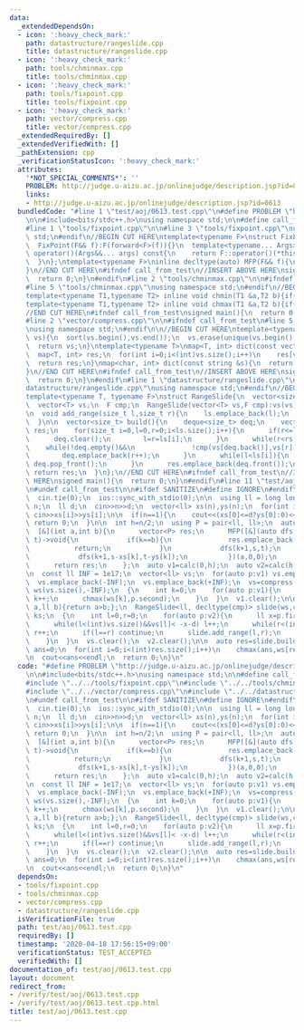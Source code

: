 ```yaml
---
data:
  _extendedDependsOn:
  - icon: ':heavy_check_mark:'
    path: datastructure/rangeslide.cpp
    title: datastructure/rangeslide.cpp
  - icon: ':heavy_check_mark:'
    path: tools/chminmax.cpp
    title: tools/chminmax.cpp
  - icon: ':heavy_check_mark:'
    path: tools/fixpoint.cpp
    title: tools/fixpoint.cpp
  - icon: ':heavy_check_mark:'
    path: vector/compress.cpp
    title: vector/compress.cpp
  _extendedRequiredBy: []
  _extendedVerifiedWith: []
  _pathExtension: cpp
  _verificationStatusIcon: ':heavy_check_mark:'
  attributes:
    '*NOT_SPECIAL_COMMENTS*': ''
    PROBLEM: http://judge.u-aizu.ac.jp/onlinejudge/description.jsp?id=0613
    links:
    - http://judge.u-aizu.ac.jp/onlinejudge/description.jsp?id=0613
  bundledCode: "#line 1 \"test/aoj/0613.test.cpp\"\n#define PROBLEM \"http://judge.u-aizu.ac.jp/onlinejudge/description.jsp?id=0613\"\
    \n\n#include<bits/stdc++.h>\nusing namespace std;\n\n#define call_from_test\n\
    #line 1 \"tools/fixpoint.cpp\"\n\n#line 3 \"tools/fixpoint.cpp\"\nusing namespace\
    \ std;\n#endif\n//BEGIN CUT HERE\ntemplate<typename F>\nstruct FixPoint : F{\n\
    \  FixPoint(F&& f):F(forward<F>(f)){}\n  template<typename... Args>\n  decltype(auto)\
    \ operator()(Args&&... args) const{\n    return F::operator()(*this,forward<Args>(args)...);\n\
    \  }\n};\ntemplate<typename F>\ninline decltype(auto) MFP(F&& f){\n  return FixPoint<F>{forward<F>(f)};\n\
    }\n//END CUT HERE\n#ifndef call_from_test\n//INSERT ABOVE HERE\nsigned main(){\n\
    \  return 0;\n}\n#endif\n#line 2 \"tools/chminmax.cpp\"\n\n#ifndef call_from_test\n\
    #line 5 \"tools/chminmax.cpp\"\nusing namespace std;\n#endif\n//BEGIN CUT HERE\n\
    template<typename T1,typename T2> inline void chmin(T1 &a,T2 b){if(a>b) a=b;}\n\
    template<typename T1,typename T2> inline void chmax(T1 &a,T2 b){if(a<b) a=b;}\n\
    //END CUT HERE\n#ifndef call_from_test\nsigned main(){\n  return 0;\n}\n#endif\n\
    #line 2 \"vector/compress.cpp\"\n\n#ifndef call_from_test\n#line 5 \"vector/compress.cpp\"\
    \nusing namespace std;\n#endif\n\n//BEGIN CUT HERE\ntemplate<typename V>\nV compress(V\
    \ vs){\n  sort(vs.begin(),vs.end());\n  vs.erase(unique(vs.begin(),vs.end()),vs.end());\n\
    \  return vs;\n}\ntemplate<typename T>\nmap<T, int> dict(const vector<T> &vs){\n\
    \  map<T, int> res;\n  for(int i=0;i<(int)vs.size();i++)\n    res[vs[i]]=i;\n\
    \  return res;\n}\nmap<char, int> dict(const string &s){\n  return dict(vector<char>(s.begin(),s.end()));\n\
    }\n//END CUT HERE\n#ifndef call_from_test\n//INSERT ABOVE HERE\nsigned main(){\n\
    \  return 0;\n}\n#endif\n#line 1 \"datastructure/rangeslide.cpp\"\n\n#line 3 \"\
    datastructure/rangeslide.cpp\"\nusing namespace std;\n#endif\n//BEGIN CUT HERE\n\
    template<typename T, typename F>\nstruct RangeSlide{\n  vector<size_t> ls,rs;\n\
    \  vector<T> vs;\n  F cmp;\n  RangeSlide(vector<T> vs,F cmp):vs(vs),cmp(cmp){}\n\
    \n  void add_range(size_t l,size_t r){\n    ls.emplace_back(l);\n    rs.emplace_back(r);\n\
    \  }\n\n  vector<size_t> build(){\n    deque<size_t> deq;\n    vector<size_t>\
    \ res;\n    for(size_t i=0,l=0,r=0;i<ls.size();i++){\n      if(r<=ls[i]){\n  \
    \      deq.clear();\n        l=r=ls[i];\n      }\n      while(r<rs[i]){\n    \
    \    while(!deq.empty()&&\n              !cmp(vs[deq.back()],vs[r])) deq.pop_back();\n\
    \        deq.emplace_back(r++);\n      }\n      while(l<ls[i]){\n        if(deq.front()==l++)\
    \ deq.pop_front();\n      }\n      res.emplace_back(deq.front());\n    }\n   \
    \ return res;\n  }\n};\n//END CUT HERE\n#ifndef call_from_test\n//INSERT ABOVE\
    \ HERE\nsigned main(){\n  return 0;\n}\n#endif\n#line 11 \"test/aoj/0613.test.cpp\"\
    \n#undef call_from_test\n\n#ifdef SANITIZE\n#define IGNORE\n#endif\n\nsigned main(){\n\
    \  cin.tie(0);\n  ios::sync_with_stdio(0);\n\n  using ll = long long;\n\n  int\
    \ n;\n  ll d;\n  cin>>n>>d;\n  vector<ll> xs(n),ys(n);\n  for(int i=0;i<n;i++)\
    \ cin>>xs[i]>>ys[i];\n\n  if(n==1){\n    cout<<(xs[0]<=d?ys[0]:0)<<endl;\n   \
    \ return 0;\n  }\n\n  int h=n/2;\n  using P = pair<ll, ll>;\n  auto calc=\n  \
    \  [&](int a,int b){\n      vector<P> res;\n      MFP([&](auto dfs,int k,ll s,ll\
    \ t)->void{\n            if(k==b){\n              res.emplace_back(s,t);\n   \
    \           return;\n            }\n            dfs(k+1,s,t);\n            dfs(k+1,s+xs[k],t+ys[k]);\n\
    \            dfs(k+1,s-xs[k],t-ys[k]);\n          })(a,0,0);\n      sort(res.begin(),res.end());\n\
    \      return res;\n    };\n  auto v1=calc(0,h);\n  auto v2=calc(h,n);\n  reverse(v2.begin(),v2.end());\n\
    \n  const ll INF = 1e17;\n  vector<ll> vs;\n  for(auto p:v1) vs.emplace_back(p.first);\n\
    \  vs.emplace_back(-INF);\n  vs.emplace_back(+INF);\n  vs=compress(vs);\n\n  vector<ll>\
    \ ws(vs.size(),-INF);\n  {\n    int k=0;\n    for(auto p:v1){\n      while(vs[k]<p.first)\
    \ k++;\n      chmax(ws[k],p.second);\n    }\n  }\n  v1.clear();\n\n  auto cmp=[](ll\
    \ a,ll b){return a>b;};\n  RangeSlide<ll, decltype(cmp)> slide(ws,cmp);\n\n  vector<ll>\
    \ ks;\n  {\n    int l=0,r=0;\n    for(auto p:v2){\n      ll x=p.first,k=p.second;\n\
    \      while(l<(int)vs.size()&&vs[l]< -x-d) l++;\n      while(r<(int)vs.size()&&vs[r]<=-x+d)\
    \ r++;\n      if(l==r) continue;\n      slide.add_range(l,r);\n      ks.emplace_back(k);\n\
    \    }\n  }\n  vs.clear();\n  v2.clear();\n\n  auto res=slide.build();\n\n  ll\
    \ ans=0;\n  for(int i=0;i<(int)res.size();i++)\n    chmax(ans,ws[res[i]]+ks[i]);\n\
    \n  cout<<ans<<endl;\n  return 0;\n}\n"
  code: "#define PROBLEM \"http://judge.u-aizu.ac.jp/onlinejudge/description.jsp?id=0613\"\
    \n\n#include<bits/stdc++.h>\nusing namespace std;\n\n#define call_from_test\n\
    #include \"../../tools/fixpoint.cpp\"\n#include \"../../tools/chminmax.cpp\"\n\
    #include \"../../vector/compress.cpp\"\n#include \"../../datastructure/rangeslide.cpp\"\
    \n#undef call_from_test\n\n#ifdef SANITIZE\n#define IGNORE\n#endif\n\nsigned main(){\n\
    \  cin.tie(0);\n  ios::sync_with_stdio(0);\n\n  using ll = long long;\n\n  int\
    \ n;\n  ll d;\n  cin>>n>>d;\n  vector<ll> xs(n),ys(n);\n  for(int i=0;i<n;i++)\
    \ cin>>xs[i]>>ys[i];\n\n  if(n==1){\n    cout<<(xs[0]<=d?ys[0]:0)<<endl;\n   \
    \ return 0;\n  }\n\n  int h=n/2;\n  using P = pair<ll, ll>;\n  auto calc=\n  \
    \  [&](int a,int b){\n      vector<P> res;\n      MFP([&](auto dfs,int k,ll s,ll\
    \ t)->void{\n            if(k==b){\n              res.emplace_back(s,t);\n   \
    \           return;\n            }\n            dfs(k+1,s,t);\n            dfs(k+1,s+xs[k],t+ys[k]);\n\
    \            dfs(k+1,s-xs[k],t-ys[k]);\n          })(a,0,0);\n      sort(res.begin(),res.end());\n\
    \      return res;\n    };\n  auto v1=calc(0,h);\n  auto v2=calc(h,n);\n  reverse(v2.begin(),v2.end());\n\
    \n  const ll INF = 1e17;\n  vector<ll> vs;\n  for(auto p:v1) vs.emplace_back(p.first);\n\
    \  vs.emplace_back(-INF);\n  vs.emplace_back(+INF);\n  vs=compress(vs);\n\n  vector<ll>\
    \ ws(vs.size(),-INF);\n  {\n    int k=0;\n    for(auto p:v1){\n      while(vs[k]<p.first)\
    \ k++;\n      chmax(ws[k],p.second);\n    }\n  }\n  v1.clear();\n\n  auto cmp=[](ll\
    \ a,ll b){return a>b;};\n  RangeSlide<ll, decltype(cmp)> slide(ws,cmp);\n\n  vector<ll>\
    \ ks;\n  {\n    int l=0,r=0;\n    for(auto p:v2){\n      ll x=p.first,k=p.second;\n\
    \      while(l<(int)vs.size()&&vs[l]< -x-d) l++;\n      while(r<(int)vs.size()&&vs[r]<=-x+d)\
    \ r++;\n      if(l==r) continue;\n      slide.add_range(l,r);\n      ks.emplace_back(k);\n\
    \    }\n  }\n  vs.clear();\n  v2.clear();\n\n  auto res=slide.build();\n\n  ll\
    \ ans=0;\n  for(int i=0;i<(int)res.size();i++)\n    chmax(ans,ws[res[i]]+ks[i]);\n\
    \n  cout<<ans<<endl;\n  return 0;\n}\n"
  dependsOn:
  - tools/fixpoint.cpp
  - tools/chminmax.cpp
  - vector/compress.cpp
  - datastructure/rangeslide.cpp
  isVerificationFile: true
  path: test/aoj/0613.test.cpp
  requiredBy: []
  timestamp: '2020-04-18 17:56:15+09:00'
  verificationStatus: TEST_ACCEPTED
  verifiedWith: []
documentation_of: test/aoj/0613.test.cpp
layout: document
redirect_from:
- /verify/test/aoj/0613.test.cpp
- /verify/test/aoj/0613.test.cpp.html
title: test/aoj/0613.test.cpp
---
```

